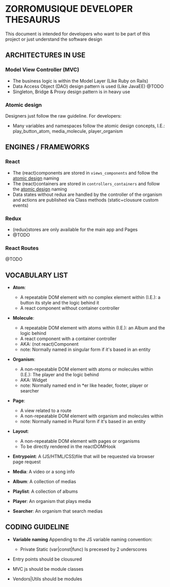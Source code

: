 # ZORROMUSIQUE DEVELOPER THESAURUS

This document is intended for developers who want to be part of this project or just understand the software design

## ARCHITECTURES IN USE

### Model View Controller (MVC)

* The business logic is within the Model Layer (Like Ruby on Rails)
* Data Access Object (DAO) design pattern is used (Like JavaEE) @TODO
* Singleton, Bridge & Proxy design pattern is in heavy use

<a id="atomic_design"></a>
### Atomic design

Designers just follow the raw guideline. For developers:

* Many variables and namespaces follow the atomic design concepts, I.E.: play_button_atom, media_molecule, player_organism

## ENGINES / FRAMEWORKS

### React
* The (react)components are stored in `views_components` and follow the [atomic design](#atomic_design) naming
* The (react)containers are stored in `controllers_containers` and follow the [atomic design](#atomic_design) naming
* Data states without redux are handled by the controller of the organism and actions are published via Class methods (static+clousure custom events)
### Redux
* (redux)stores are only available for the main app and Pages
* @TODO

### React Routes
@TODO

## VOCABULARY LIST
* **Atom**:
	* A repeatable DOM element with no complex element within (I.E.): a button its style and the logic behind it
	* A react component without container controller
* **Molecule**:
	* A repeatable DOM element with atoms within (I.E.): an Album and the logic behind
	* A react component with a container controller
	* AKA: (not react)Component
	* note: Normally named in singular form if it's based in an entity
* **Organism**:
	* A non-repeatable DOM element with atoms or molecules within (I.E.): The player and the logic behind
	* AKA: Widget
	* note: Normally named end in *er like header, footer, player or searcher
* **Page**:
	* A view related to a route
	* A non-repeatable DOM element with organism and molecules within
	* note: Normally named in Plural form if it's based in an entity
* **Layout**:
	* A non-repeatable DOM element with pages or organisms
	* To be directly rendered in the reactDOMHook


* **Entrypoint**: A (JS/HTML/CSS)file that will be requested via browser page request


* **Media**: A video or a song info
* **Album**: A collection of medias
* **Playlist**: A collection of albums
* **Player**: An organism that plays media
* **Searcher**: An organism that search medias

## CODING GUIDELINE

* **Variable naming** Appending to the JS variable naming convention:
	* Private Static (var|const|func) Is precesed by 2 underscores

* Entry points should be clousured
* MVC js should be module classes
* Vendors|Utils should be modules
